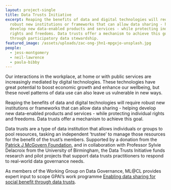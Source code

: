 ```yaml
---
layout: project-single
title: Data Trusts Initiative
excerpt: Reaping the benefits of data and digital technologies will require
  robust new institutions or frameworks that can allow data sharing - helping
  develop new data-enabled products and services - while protecting individual
  rights and freedoms. Data trusts offer a mechanism to achieve this goal
  through participatory data stewardship.
featured_image: /assets/uploads/zac-ong-jhn1-mpgxjo-unsplash.jpg
people:
  - jess-montgomery
  - neil-lawrence
  - paula-bibby
---
```

Our interactions in the workplace, at home or with public services are increasingly mediated by digital technologies. These technologies have great potential to boost economic growth and enhance our wellbeing, but these novel patterns of data use can also leave us vulnerable in new ways. 

Reaping the benefits of data and digital technologies will require robust new institutions or frameworks that can allow data sharing - helping develop new data-enabled products and services - while protecting individual rights and freedoms. Data trusts offer a mechanism to achieve this goal. 

Data trusts are a type of data institution that allows individuals or groups to pool resources, tasking an independent ‘trustee’ to manage those resources for the benefit of the trust’s members. Supported by a donation from the [Patrick J McGovern Foundation](https://www.mcgovern.org), and in collaboration with Professor Sylvie Delacroix from the University of Birmingham, the Data Trusts Initiative funds research and pilot projects that support data trusts practitioners to respond to real-world data governance needs. 

As members of the Working Group on Data Governance, ML@CL provides expert input to scope GPAI’s work programme [Enabling data sharing for social benefit through data trusts](https://gpai.ai/projects/data-governance/data-trusts/).
